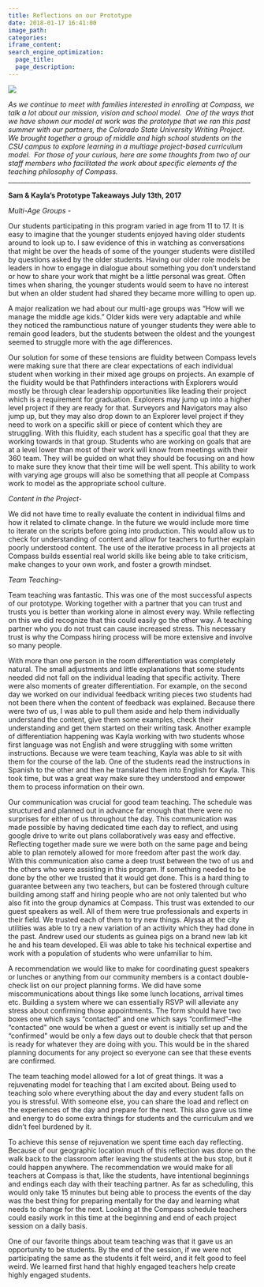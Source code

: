 ```yaml
---
title: Reflections on our Prototype
date: 2018-01-17 16:41:00
image_path:
categories:
iframe_content:
search_engine_optimization:
  page_title:
  page_description:
---
```



![](/assets/images/versions/img-2674---x----4032-3024x---.JPG)

*As we continue to meet with families interested in enrolling at Compass, we talk a lot about our mission, vision and school model.&nbsp; One of the ways that we have shown our model at work was the prototype that we ran this past summer with our partners, the Colorado State University Writing Project.&nbsp; We brought together a group of middle and high school students on the CSU campus to explore learning in a multiage project-based curriculum model.&nbsp; For those of your curious, here are some thoughts from two of our staff members who facilitated the work about specific elements of the teaching philosophy of Compass.*<br>\_\_\_\_\_\_\_\_\_\_\_\_\_\_\_\_\_\_\_\_\_\_\_\_\_\_\_\_\_\_\_\_\_\_\_\_\_\_\_\_\_\_\_\_\_\_\_\_\_\_\_\_\_\_\_\_\_\_\_\_\_\_\_\_\_\_\_\_\_\_\_\_\_\_\_\_\_

**Sam & Kayla’s Prototype Takeaways July 13th, 2017**

*Multi-Age Groups - &nbsp;*

Our students participating in this program varied in age from 11 to 17. It is easy to imagine that the younger students enjoyed having older students around to look up to. I saw evidence of this in watching as conversations that might be over the heads of some of the younger students were distilled by questions asked by the older students. Having our older role models be leaders in how to engage in dialogue about something you don’t understand or how to share your work that might be a little personal was great. Often times when sharing, the younger students would seem to have no interest but when an older student had shared they became more willing to open up.

A major realization we had about our multi-age groups was “How will we manage the middle age kids.” Older kids were very adaptable and while they noticed the rambunctious nature of younger students they were able to remain good leaders, but the students between the oldest and the youngest seemed to struggle more with the age differences.

Our solution for some of these tensions are fluidity between Compass levels were making sure that there are clear expectations of each individual student when working in their mixed age groups on projects. An example of the fluidity would be that Pathfinders interactions with Explorers would mostly be through clear leadership opportunities like leading their project which is a requirement for graduation. Explorers may jump up into a higher level project if they are ready for that. Surveyors and Navigators may also jump up, but they may also drop down to an Explorer level project if they need to work on a specific skill or piece of content which they are struggling. With this fluidity, each student has a specific goal that they are working towards in that group. Students who are working on goals that are at a level lower than most of their work will know from meetings with their 360 team. They will be guided on what they should be focusing on and how to make sure they know that their time will be well spent. This ability to work with varying age groups will also be something that all people at Compass work to model as the appropriate school culture.

*Content in the Project-*

We did not have time to really evaluate the content in individual films and how it related to climate change. In the future we would include more time to iterate on the scripts before going into production. This would allow us to check for understanding of content and allow for teachers to further explain poorly understood content. The use of the iterative process in all projects at Compass builds essential real world skills like being able to take criticism, make changes to your own work, and foster a growth mindset.

*Team Teaching-*

Team teaching was fantastic. This was one of the most successful aspects of our prototype. Working together with a partner that you can trust and trusts you is better than working alone in almost every way. While reflecting on this we did recognize that this could easily go the other way. A teaching partner who you do not trust can cause increased stress. This necessary trust is why the Compass hiring process will be more extensive and involve so many people.

With more than one person in the room differentiation was completely natural. The small adjustments and little explanations that some students needed did not fall on the individual leading that specific activity. There were also moments of greater differentiation. For example, on the second day we worked on our individual feedback writing pieces two students had not been there when the content of feedback was explained. Because there were two of us, I was able to pull them aside and help them individually understand the content, give them some examples, check their understanding and get them started on their writing task. Another example of differentiation happening was Kayla working with two students whose first language was not English and were struggling with some written instructions. Because we were team teaching, Kayla was able to sit with them for the course of the lab. One of the students read the instructions in Spanish to the other and then he translated them into English for Kayla. This took time, but was a great way make sure they understood and empower them to process information on their own.

Our communication was crucial for good team teaching. The schedule was structured and planned out in advance far enough that there were no surprises for either of us throughout the day. This communication was made possible by having dedicated time each day to reflect, and using google drive to write out plans collaboratively was easy and effective. Reflecting together made sure we were both on the same page and being able to plan remotely allowed for more freedom after past the work day. With this communication also came a deep trust between the two of us and the others who were assisting in this program. If something needed to be done by the other we trusted that it would get done. This is a hard thing to guarantee between any two teachers, but can be fostered through culture building among staff and hiring people who are not only talented but who also fit into the group dynamics at Compass. This trust was extended to our guest speakers as well. All of them were true professionals and experts in their field. We trusted each of them to try new things. Alyssa at the city utilities was able to try a new variation of an activity which they had done in the past. Andrew used our students as guinea pigs on a brand new lab kit he and his team developed. Eli was able to take his technical expertise and work with a population of students who were unfamiliar to him.

A recommendation we would like to make for coordinating guest speakers or lunches or anything from our community members is a contact double-check list on our project planning forms. We did have some miscommunications about things like some lunch locations, arrival times etc. Building a system where we can essentially RSVP will alleviate any stress about confirming those appointments. The form should have two boxes one which says “contacted” and one which says “confirmed”–the “contacted" one would be when a guest or event is initially set up and the “confirmed" would be only a few days out to double check that that person is ready for whatever they are doing with you. This would be in the shared planning documents for any project so everyone can see that these events are confirmed.

The team teaching model allowed for a lot of great things. It was a rejuvenating model for teaching that I am excited about. Being used to teaching solo where everything about the day and every student falls on you is stressful. With someone else, you can share the load and reflect on the experiences of the day and prepare for the next. This also gave us time and energy to do some extra things for students and the curriculum and we didn’t feel burdened by it.

To achieve this sense of rejuvenation we spent time each day reflecting. Because of our geographic location much of this reflection was done on the walk back to the classroom after leaving the students at the bus stop, but it could happen anywhere. The recommendation we would make for all teachers at Compass is that, like the students, have intentional beginnings and endings each day with their teaching partner. As far as scheduling, this would only take 15 minutes but being able to process the events of the day was the best thing for preparing mentally for the day and learning what needs to change for the next. Looking at the Compass schedule teachers could easily work in this time at the beginning and end of each project session on a daily basis.

One of our favorite things about team teaching was that it gave us an opportunity to be students. By the end of the session, if we were not participating the same as the students it felt weird, and it felt good to feel weird. We learned first hand that highly engaged teachers help create highly engaged students.
